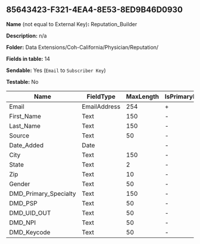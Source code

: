 ## 85643423-F321-4EA4-8E53-8ED9B46D0930

**Name** (not equal to External Key)**:** Reputation_Builder

**Description:** n/a

**Folder:** Data Extensions/Coh-California/Physician/Reputation/

**Fields in table:** 14

**Sendable:** Yes (`Email` to `Subscriber Key`)

**Testable:** No

| Name | FieldType | MaxLength | IsPrimaryKey | IsNullable | DefaultValue |
| --- | --- | --- | --- | --- | --- |
| Email | EmailAddress | 254 | + | - |  |
| First_Name | Text | 150 | - | + |  |
| Last_Name | Text | 150 | - | + |  |
| Source | Text | 50 | - | + |  |
| Date_Added | Date |  | - | + | GetDate() |
| City | Text | 150 | - | + |  |
| State | Text | 2 | - | + |  |
| Zip | Text | 10 | - | + |  |
| Gender | Text | 50 | - | + |  |
| DMD_Primary_Specialty | Text | 150 | - | + |  |
| DMD_PSP | Text | 50 | - | + |  |
| DMD_UID_OUT | Text | 50 | - | + |  |
| DMD_NPI | Text | 50 | - | + |  |
| DMD_Keycode | Text | 50 | - | + |  |
